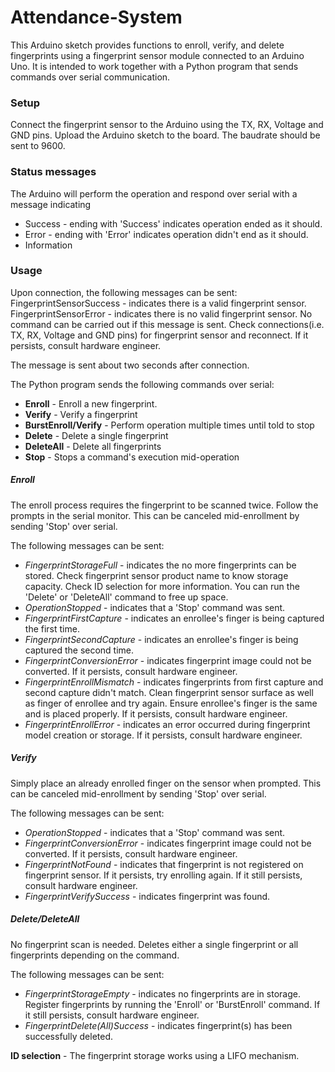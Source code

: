 # Attendance-System

This Arduino sketch provides functions to enroll, verify, and delete fingerprints using a fingerprint sensor module connected to an Arduino Uno. It is intended to work together with a Python program that sends commands over serial communication.

### Setup
Connect the fingerprint sensor to the Arduino using the TX, RX, Voltage and GND pins.
Upload the Arduino sketch to the board.
The baudrate should be sent to 9600.

### Status messages
The Arduino will perform the operation and respond over serial with a message indicating

- Success - ending with 'Success' indicates operation ended as it should.
- Error - ending with 'Error' indicates operation didn't end as it should.
- Information

### Usage
Upon connection, the following messages can be sent:
FingerprintSensorSuccess - indicates there is a valid fingerprint sensor.
FingerprintSensorError - indicates there is no valid fingerprint sensor. No command can be carried out if this message is sent. Check connections(i.e. TX, RX, Voltage and GND pins) for fingerprint sensor and reconnect. If it persists, consult hardware engineer.

The message is sent about two seconds after connection.

The Python program sends the following commands over serial:

- **Enroll** - Enroll a new fingerprint.
- **Verify** - Verify a fingerprint
- **BurstEnroll/Verify** - Perform operation multiple times until told to stop
- **Delete** - Delete a single fingerprint
- **DeleteAll** - Delete all fingerprints
- **Stop** - Stops a command's execution mid-operation

##### Enroll
The enroll process requires the fingerprint to be scanned twice. Follow the prompts in the serial monitor.
This can be canceled mid-enrollment by sending 'Stop' over serial.

The following messages can be sent:
- _FingerprintStorageFull_ - indicates the no more fingerprints can be stored. Check fingerprint sensor product name to know storage capacity. Check ID selection for more information. You can run the 'Delete' or 'DeleteAll' command to free up space.
- _OperationStopped_ - indicates that a 'Stop' command was sent.
- _FingerprintFirstCapture_ - indicates an enrollee's finger is being captured the first time.
- _FingerprintSecondCapture_ - indicates an enrollee's finger is being captured the second time.
- _FingerprintConversionError_ - indicates fingerprint image could not be converted. If it persists, consult hardware engineer.
- _FingerprintEnrollMismatch_ - indicates fingerprints from first capture and second capture didn't match. Clean fingerprint sensor surface as well as finger of enrollee and try again. Ensure enrollee's finger is the same and is placed properly. If it persists, consult hardware engineer.
- _FingerprintEnrollError_ - indicates an error occurred during fingerprint model creation or storage. If it persists, consult hardware engineer.

##### Verify
Simply place an already enrolled finger on the sensor when prompted.
This can be canceled mid-enrollment by sending 'Stop' over serial.

The following messages can be sent:
- _OperationStopped_ - indicates that a 'Stop' command was sent.
- _FingerprintConversionError_ - indicates fingerprint image could not be converted. If it persists, consult hardware engineer.
- _FingerprintNotFound_ - indicates that fingerprint is not registered on fingerprint sensor. If it persists, try enrolling again. If it still persists, consult hardware engineer.
- _FingerprintVerifySuccess_ - indicates fingerprint was found.

##### Delete/DeleteAll
No fingerprint scan is needed. Deletes either a single fingerprint or all fingerprints depending on the command.

The following messages can be sent:
- _FingerprintStorageEmpty_ - indicates no fingerprints are in storage. Register fingerprints by running the 'Enroll' or 'BurstEnroll' command. If it still persists, consult hardware engineer.
- _FingerprintDelete(All)Success_ - indicates fingerprint(s) has been successfully deleted.

**ID selection** - The fingerprint storage works using a LIFO mechanism.

